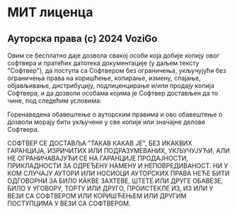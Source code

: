 # МИТ лиценца

## Ауторска права (c) 2024 VoziGo

Овим се бесплатно даје дозвола свакој особи која добије копију
овог софтвера и пратећих датотека документације (у даљем тексту "Софтвер"), да поступа
са Софтвером без ограничења, укључујући без ограничења права на коришћење, копирање, измену, спајање, објављивање, дистрибуцију, подлиценцирање и/или продају
копија Софтвера, и да дозволи особама којима је Софтвер
достављен да то чине, под следећим условима:

Горенаведена обавештење о ауторским правима и ово обавештење о дозволи морају бити укључени у све
копије или значајне делове Софтвера.

СОФТВЕР СЕ ДОСТАВЉА "ТАКАВ КАКАВ ЈЕ", БЕЗ ИКАКВИХ ГАРАНЦИЈА, ИЗРИЧИТИХ ИЛИ
ПОДРАЗУМЕВАНИХ, УКЉУЧУЈУЋИ, АЛИ НЕ ОГРАНИЧАВАЈУЋИ СЕ НА ГАРАНЦИЈЕ ПРОДАЈНОСТИ,
ПРИКЛАДНОСТИ ЗА ОДРЕЂЕНУ НАМЕНУ И НЕПОВРЕДИВАНОСТ. НИ У КОМ СЛУЧАЈУ АУТОРИ ИЛИ НОСИОЦИ АУТОРСКИХ ПРАВА НЕЋЕ БИТИ ОДГОВОРНИ ЗА БИЛО КАКВЕ ЗАХТЕВЕ, ШТЕТЕ ИЛИ ДРУГЕ
ОБАВЕЗЕ, БИЛО У УГОВОРУ, ТОРТУ ИЛИ ДРУГО, ПРОИСТЕКЛЕ ИЗ,
ИЗ ИЛИ У ВЕЗИ СА СОФТВЕРОМ ИЛИ КОРИШЋЕЊЕМ ИЛИ ДРУГИМ ПОСТУПЦИМА У ВЕЗИ СА
СОФТВЕРОМ.
